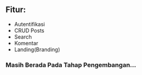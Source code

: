## Fitur:
- Autentifikasi
- CRUD Posts
- Search
- Komentar
- Landing(Branding)
### **Masih Berada Pada Tahap Pengembangan...**
